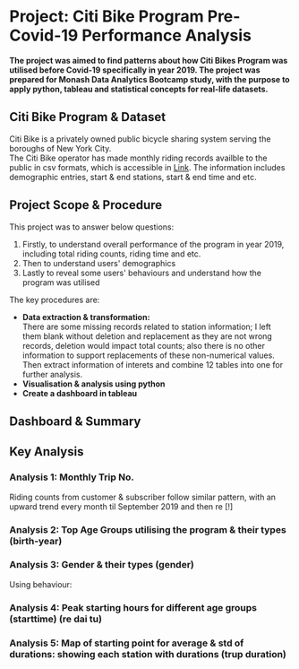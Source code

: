 
# Project: Citi Bike Program Pre-Covid-19 Performance Analysis
**The project was aimed to find patterns about how Citi Bikes Program was utilised before Covid-19 specifically in year 2019. The project was prepared for Monash Data Analytics Bootcamp study, with the purpose to apply python, tableau and statistical concepts for real-life datasets.**

## Citi Bike Program & Dataset
Citi Bike is a privately owned public bicycle sharing system serving the boroughs of New York City.
<br>The Citi Bike operator has made monthly riding records availble to the public in csv formats, which is accessible in [Link](https://ride.citibikenyc.com/system-data). The information includes demographic entries, start & end stations, start & end time and etc.  

## Project Scope & Procedure
This project was to answer below questions:
1. Firstly, to understand overall performance of the program in year 2019, including total riding counts, riding time and etc.
2. Then to understand users' demographics
3. Lastly to reveal some users' behaviours and understand how the program was utilised

The key procedures are:
* **Data extraction & transformation:**
<br>There are some missing records related to station information; I left them blank without deletion and replacement as they are not wrong records, deletion would impact total counts; also there is no other information to support replacements of these non-numerical values. Then extract information of interets and combine 12 tables into one for further analysis. 
* **Visualisation & analysis using python**
* **Create a dashboard in tableau**

## Dashboard & Summary

## Key Analysis
### Analysis 1: Monthly Trip No.
Riding counts from customer & subscriber follow similar pattern, with an upward trend every month til September 2019 and then re
[!]
### Analysis 2: Top Age Groups utilising the program & their types (birth-year)

### Analysis 3: Gender & their types (gender)

Using behaviour: 
### Analysis 4: Peak starting hours for different age groups (starttime) (re dai tu)

### Analysis 5: Map of starting point for average & std of durations: showing each station with durations (trup duration)
